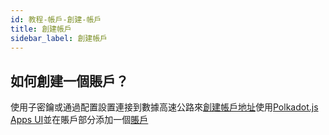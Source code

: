 ```yaml
---
id: 教程-帳戶-創建-帳戶
title: 創建帳戶
sidebar_label: 創建帳戶
---
```


## 如何創建一個賬戶？

使用子密鑰或通過配置設置連接到數據高速公路來<a href="https://wiki.polkadot.network/docs/en/learn-accounts#obtaining-and-managing-an-address" target="_blank" class="pretty-link pretty-link-colored">創建帳戶地址</a>使用<a href="https://polkadot.js.org/apps/#/settings" target="_blank" class="pretty-link pretty-link-colored">Polkadot.js Apps UI</a>並在賬戶部分添加一個<a href="https://polkadot.js.org/apps/#/accounts" target="_blank" class="pretty-link pretty-link-colored">賬戶</a>

